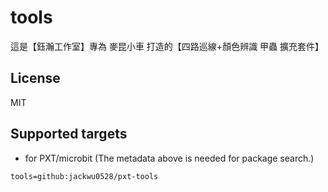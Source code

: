 # tools

這是【鈺瀚工作室】專為 麥昆小車 打造的【四路巡線+顏色辨識 甲蟲 擴充套件】

## License

MIT

## Supported targets

* for PXT/microbit
(The metadata above is needed for package search.)

```package
tools=github:jackwu0528/pxt-tools
```
